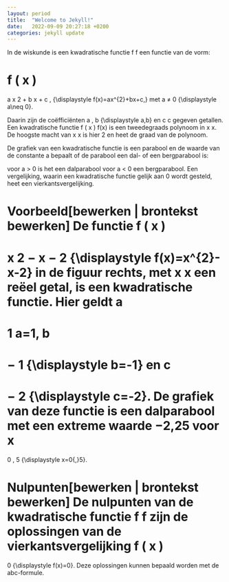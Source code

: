 ```yaml
---
layout: period
title:  "Welcome to Jekyll!"
date:   2022-09-09 20:27:18 +0200
categories: jekyll update
---
```


In de wiskunde is een kwadratische 
functie 
f
f een functie van de vorm:

f
(
x
)
=
a
x
2
+
b
x
+
c
,
{\displaystyle f(x)=ax^{2}+bx+c,}
met 
a
≠
0
{\displaystyle a\neq 0}.

Daarin zijn de coëfficiënten 
a
,
b
{\displaystyle a,b} en 
c
c gegeven getallen. Een kwadratische functie 
f
(
x
)
f(x) is een tweedegraads polynoom in 
x
x. De hoogste macht van 
x
x is hier 2 en heet de graad van de polynoom.

De grafiek van een kwadratische functie is een parabool en de waarde van 
de constante a bepaalt of de parabool een dal- of een bergparabool is:

voor a > 0 is het een dalparabool
voor a < 0 een bergparabool.
Een vergelijking, waarin een kwadratische functie gelijk aan 0 wordt 
gesteld, heet een vierkantsvergelijking.

Voorbeeld[bewerken | brontekst bewerken]
De functie 
f
(
x
)
=
x
2
−
x
−
2
{\displaystyle f(x)=x^{2}-x-2} in de figuur rechts, met 
x
x een reëel getal, is een kwadratische functie. Hier geldt 
a
=
1
a=1, 
b
=
−
1
{\displaystyle b=-1} en 
c
=
−
2
{\displaystyle c=-2}. De grafiek van deze functie is een dalparabool met 
een extreme waarde −2,25 voor 
x
=
0
,
5
{\displaystyle x=0{,}5}.

Nulpunten[bewerken | brontekst bewerken]
De nulpunten van de kwadratische functie 
f
f zijn de oplossingen van de vierkantsvergelijking 
f
(
x
)
=
0
{\displaystyle f(x)=0}. Deze oplossingen kunnen bepaald worden met de 
abc-formule.
